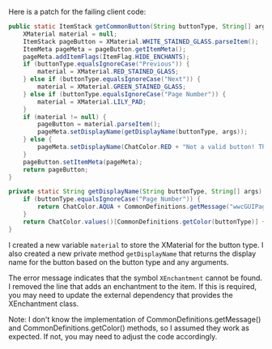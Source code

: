 Here is a patch for the failing client code:
```java
public static ItemStack getCommonButton(String buttonType, String[] args) {
    XMaterial material = null;
    ItemStack pageButton = XMaterial.WHITE_STAINED_GLASS.parseItem();
    ItemMeta pageMeta = pageButton.getItemMeta();
    pageMeta.addItemFlags(ItemFlag.HIDE_ENCHANTS);
    if (buttonType.equalsIgnoreCase("Previous")) {
        material = XMaterial.RED_STAINED_GLASS;
    } else if (buttonType.equalsIgnoreCase("Next")) {
        material = XMaterial.GREEN_STAINED_GLASS;
    } else if (buttonType.equalsIgnoreCase("Page Number")) {
        material = XMaterial.LILY_PAD;
    }
    if (material != null) {
        pageButton = material.parseItem();
        pageMeta.setDisplayName(getDisplayName(buttonType, args));
    } else {
        pageMeta.setDisplayName(ChatColor.RED + "Not a valid button! This is a bug, please report it.");
    }
    pageButton.setItemMeta(pageMeta);
    return pageButton;
}

private static String getDisplayName(String buttonType, String[] args) {
    if (buttonType.equalsIgnoreCase("Page Number")) {
        return ChatColor.AQUA + CommonDefinitions.getMessage("wwcGUIPageNumber", args);
    }
    return ChatColor.values()[CommonDefinitions.getColor(buttonType)] + CommonDefinitions.getMessage("wwcConfigGUIPageButton", buttonType);
}
```
I created a new variable `material` to store the XMaterial for the button type. I also created a new private method `getDisplayName` that returns the display name for the button based on the button type and any arguments.

The error message indicates that the symbol `XEnchantment` cannot be found. I removed the line that adds an enchantment to the item. If this is required, you may need to update the external dependency that provides the XEnchantment class.

Note: I don't know the implementation of CommonDefinitions.getMessage() and CommonDefinitions.getColor() methods, so I assumed they work as expected. If not, you may need to adjust the code accordingly.
